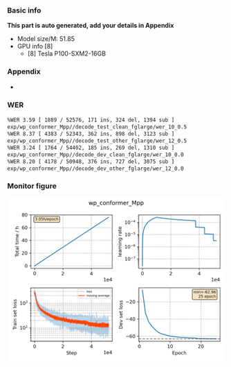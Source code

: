 ### Basic info

**This part is auto generated, add your details in Appendix**

* Model size/M: 51.85
* GPU info \[8\]
  * \[8\] Tesla P100-SXM2-16GB

### Appendix

* 

### WER
```
%WER 3.59 [ 1889 / 52576, 171 ins, 324 del, 1394 sub ] exp/wp_conformer_Mpp//decode_test_clean_fglarge/wer_10_0.5
%WER 8.37 [ 4383 / 52343, 362 ins, 898 del, 3123 sub ] exp/wp_conformer_Mpp//decode_test_other_fglarge/wer_12_0.5
%WER 3.24 [ 1764 / 54402, 185 ins, 269 del, 1310 sub ] exp/wp_conformer_Mpp//decode_dev_clean_fglarge/wer_10_0.0
%WER 8.20 [ 4178 / 50948, 376 ins, 727 del, 3075 sub ] exp/wp_conformer_Mpp//decode_dev_other_fglarge/wer_12_0.0
```

### Monitor figure
![monitor](./monitor.png)
